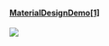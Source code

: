 
#### [MaterialDesignDemo](https://github.com/GitLqr/MaterialDesignDemo)[[1]](https://www.jianshu.com/p/7c1e78e91506) 
![](https://upload-images.jianshu.io/upload_images/4050443-f5a2893cfbdb56ac.gif?imageMogr2/auto-orient/strip%7CimageView2/2/w/329/format/webp)

  

